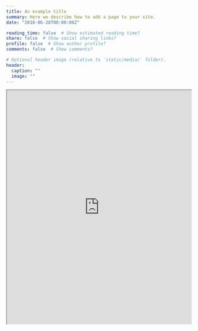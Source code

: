```yaml
---
title: An example title
summary: Here we describe how to add a page to your site.
date: "2018-06-28T00:00:00Z"

reading_time: false  # Show estimated reading time?
share: false  # Show social sharing links?
profile: false  # Show author profile?
comments: false  # Show comments?

# Optional header image (relative to `static/media/` folder).
header:
  caption: ""
  image: ""
---
```

<div style="-webkit-overflow-scrolling:touch;position:relative"><iframe src="https://docs.google.com/gview?&amp;embedded=true&amp;url=https://eisape.github.io/eisape_files/cv.pdf&amp;embedded=true&amp;pid=explorer&amp;efh=false&amp;a=v&amp;chrome=false&amp;" width="100%" height="640px" seamless=""></iframe></div>




